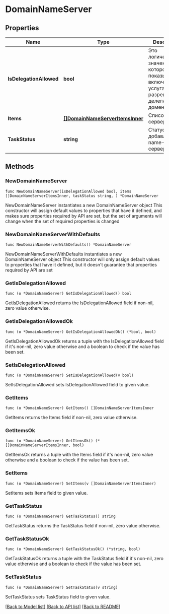 # DomainNameServer

## Properties

Name | Type | Description | Notes
------------ | ------------- | ------------- | -------------
**IsDelegationAllowed** | **bool** | Это логическое значение, которое показывает включена ли услуга разрешено ли делегирование домена. | 
**Items** | [**[]DomainNameServerItemsInner**](DomainNameServerItemsInner.md) | Список name-серверов | 
**TaskStatus** | **string** | Статус добавления name-сервера. | 

## Methods

### NewDomainNameServer

`func NewDomainNameServer(isDelegationAllowed bool, items []DomainNameServerItemsInner, taskStatus string, ) *DomainNameServer`

NewDomainNameServer instantiates a new DomainNameServer object
This constructor will assign default values to properties that have it defined,
and makes sure properties required by API are set, but the set of arguments
will change when the set of required properties is changed

### NewDomainNameServerWithDefaults

`func NewDomainNameServerWithDefaults() *DomainNameServer`

NewDomainNameServerWithDefaults instantiates a new DomainNameServer object
This constructor will only assign default values to properties that have it defined,
but it doesn't guarantee that properties required by API are set

### GetIsDelegationAllowed

`func (o *DomainNameServer) GetIsDelegationAllowed() bool`

GetIsDelegationAllowed returns the IsDelegationAllowed field if non-nil, zero value otherwise.

### GetIsDelegationAllowedOk

`func (o *DomainNameServer) GetIsDelegationAllowedOk() (*bool, bool)`

GetIsDelegationAllowedOk returns a tuple with the IsDelegationAllowed field if it's non-nil, zero value otherwise
and a boolean to check if the value has been set.

### SetIsDelegationAllowed

`func (o *DomainNameServer) SetIsDelegationAllowed(v bool)`

SetIsDelegationAllowed sets IsDelegationAllowed field to given value.


### GetItems

`func (o *DomainNameServer) GetItems() []DomainNameServerItemsInner`

GetItems returns the Items field if non-nil, zero value otherwise.

### GetItemsOk

`func (o *DomainNameServer) GetItemsOk() (*[]DomainNameServerItemsInner, bool)`

GetItemsOk returns a tuple with the Items field if it's non-nil, zero value otherwise
and a boolean to check if the value has been set.

### SetItems

`func (o *DomainNameServer) SetItems(v []DomainNameServerItemsInner)`

SetItems sets Items field to given value.


### GetTaskStatus

`func (o *DomainNameServer) GetTaskStatus() string`

GetTaskStatus returns the TaskStatus field if non-nil, zero value otherwise.

### GetTaskStatusOk

`func (o *DomainNameServer) GetTaskStatusOk() (*string, bool)`

GetTaskStatusOk returns a tuple with the TaskStatus field if it's non-nil, zero value otherwise
and a boolean to check if the value has been set.

### SetTaskStatus

`func (o *DomainNameServer) SetTaskStatus(v string)`

SetTaskStatus sets TaskStatus field to given value.



[[Back to Model list]](../README.md#documentation-for-models) [[Back to API list]](../README.md#documentation-for-api-endpoints) [[Back to README]](../README.md)



